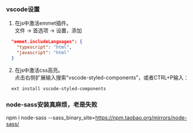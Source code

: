 
### vscode设置
1. 在js中激活emmet插件。  
文件 -> 首选项 -> 设置，添加
``` json
  "emmet.includeLanguages": {
    "typescript": "html",
    "javascript": "html"
  }
```

2. 在js中激活css高亮。  
点击右侧扩展输入搜索"vscode-styled-components"，或者CTRL+P输入：
```
  ext install vscode-styled-components
```

### node-sass安装真麻烦，老是失败
npm i node-sass --sass_binary_site=https://npm.taobao.org/mirrors/node-sass/